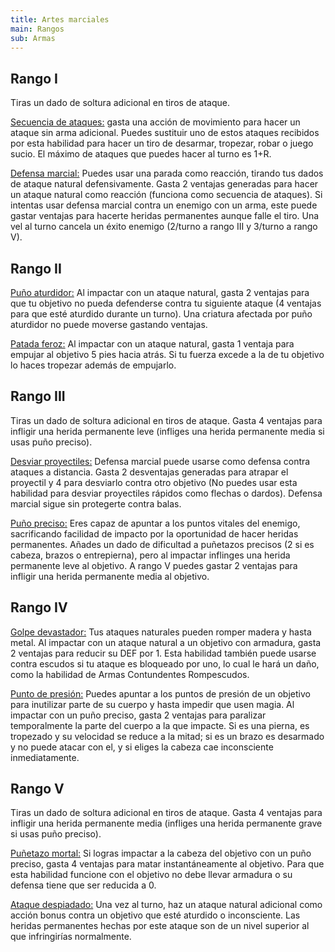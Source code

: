 ```yaml
---
title: Artes marciales
main: Rangos
sub: Armas
---
```


## Rango I

Tiras un dado de soltura adicional en tiros de ataque. 

<u>Secuencia de ataques:</u> gasta una acción de movimiento para hacer un ataque sin arma adicional. Puedes sustituir uno de estos ataques recibidos por esta habilidad para hacer un tiro de desarmar, tropezar, robar o juego sucio. El máximo de ataques que puedes hacer al turno es 1+R.

<u>Defensa marcial:</u> Puedes usar una parada como reacción, tirando tus dados de ataque natural defensivamente. Gasta 2 ventajas generadas para hacer un ataque natural como reacción (funciona como secuencia de ataques). Si intentas usar defensa marcial contra un enemigo con un arma, este puede gastar ventajas para hacerte heridas permanentes aunque falle el tiro. Una vel al turno cancela un éxito enemigo (2/turno a rango III y 3/turno a rango V).

## Rango II

<u>Puño aturdidor:</u> Al impactar con un ataque natural, gasta 2 ventajas para que tu objetivo no pueda defenderse contra tu siguiente ataque (4 ventajas para que esté aturdido durante un turno). Una criatura afectada por puño aturdidor no puede moverse gastando ventajas.

<u>Patada feroz:</u> Al impactar con un ataque natural, gasta 1 ventaja para empujar al objetivo 5 pies hacia atrás. Si tu fuerza  excede a la de tu objetivo lo haces tropezar además de empujarlo.

## Rango III

Tiras un dado de soltura adicional en tiros de ataque. Gasta 4 ventajas para infligir una herida permanente leve (infliges una herida permanente media si usas puño preciso).

<u>Desviar proyectiles:</u> Defensa marcial puede usarse como defensa contra ataques a distancia. Gasta 2 desventajas generadas para atrapar el proyectil y 4 para desviarlo contra otro objetivo (No puedes usar esta habilidad para desviar proyectiles rápidos como flechas o dardos). Defensa marcial sigue sin protegerte contra balas.

<u>Puño preciso:</u> Eres capaz de apuntar a los puntos vitales del enemigo, sacrificando facilidad de impacto por la oportunidad de hacer heridas permanentes. Añades un dado de dificultad a puñetazos precisos (2 si es cabeza, brazos o entrepierna), pero al impactar inflinges una herida permanente leve al objetivo. A rango V puedes gastar 2 ventajas para infligir una herida permanente media al objetivo.

## Rango IV 

<u>Golpe devastador:</u> Tus ataques naturales pueden romper madera y hasta metal. Al impactar con un ataque natural a un objetivo con armadura, gasta 2 ventajas para reducir su DEF por 1. Esta habilidad también puede usarse contra escudos si tu ataque es bloqueado por uno, lo cual le hará un daño, como la habilidad de Armas Contundentes Rompescudos.

<u>Punto de presión:</u> Puedes apuntar a los puntos de presión de un objetivo para inutilizar parte de su cuerpo y hasta impedir que usen magia. Al impactar con un puño preciso, gasta 2 ventajas para paralizar temporalmente la parte del cuerpo a la que impacte. Si es una pierna, es tropezado y su velocidad se reduce a la mitad; si es un brazo es desarmado y no puede atacar con el, y si eliges la cabeza cae inconsciente inmediatamente.

## Rango V 

Tiras un dado de soltura adicional en tiros de ataque. Gasta 4 ventajas para infligir una herida permanente media (infliges una herida permanente grave si usas puño preciso).

<u>Puñetazo mortal:</u> Si logras impactar a la cabeza del objetivo con un puño preciso, gasta 4 ventajas para matar instantáneamente al objetivo. Para que esta habilidad funcione con el objetivo no debe llevar armadura o su defensa tiene que ser reducida a 0.

<u>Ataque despiadado:</u> Una vez al turno, haz un ataque natural adicional como acción bonus contra un objetivo que esté aturdido o inconsciente. Las heridas permanentes hechas por este ataque son de un nivel superior al que infringirías normalmente.

